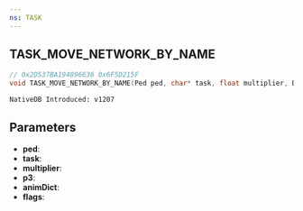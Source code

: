 ```yaml
---
ns: TASK
---
```

## TASK_MOVE_NETWORK_BY_NAME

```c
// 0x2D537BA194896636 0x6F5D215F
void TASK_MOVE_NETWORK_BY_NAME(Ped ped, char* task, float multiplier, BOOL p3, char* animDict, int flags);
```

```
NativeDB Introduced: v1207
```

## Parameters
* **ped**:
* **task**:
* **multiplier**:
* **p3**:
* **animDict**:
* **flags**:
